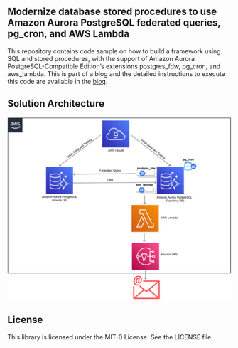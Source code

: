 ## Modernize database stored procedures to use Amazon Aurora PostgreSQL federated queries, pg_cron, and AWS Lambda

This repository contains code sample on how to build a framework using SQL and stored procedures, with the
support of Amazon Aurora PostgreSQL-Compatible Edition’s extensions postgres_fdw, pg_cron,
and aws_lambda. This is part of a blog and the detailed instructions to execute this code are available in the [blog](https://aws.amazon.com).

## Solution Architecture
![Overview](images/solution_architecture.png)

## License
This library is licensed under the MIT-0 License. See the LICENSE file.
